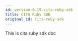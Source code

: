 ```yaml
---
id: version-0.19-cita-ruby-sdk
title: CITA Ruby SDK
original_id: cita-ruby-sdk
---
```

This is cita ruby sdk doc